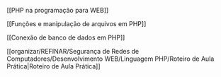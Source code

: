 [[PHP na programação para WEB]]

[[Funções e manipulação de arquivos em PHP]]

[[Conexão de banco de dados em PHP]]

[[organizar/REFINAR/Segurança de Redes de Computadores/Desenvolvimento WEB/Linguagem PHP/Roteiro de Aula Prática|Roteiro de Aula Prática]]